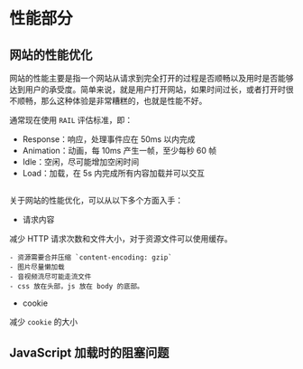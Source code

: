 # 性能部分

## 网站的性能优化

网站的性能主要是指一个网站从请求到完全打开的过程是否顺畅以及用时是否能够达到用户的承受度。简单来说，就是用户打开网站，如果时间过长，或者打开时很不顺畅，那么这种体验是非常糟糕的，也就是性能不好。

通常现在使用 `RAIL` 评估标准，即：

- Response：响应，处理事件应在 50ms 以内完成
- Animation：动画，每 10ms 产生一帧，至少每秒 60 帧
- Idle：空闲，尽可能增加空闲时间
- Load：加载，在 5s 内完成所有内容加载并可以交互

<img :src="$withBase('/assets/roadmap/frontend/rail.png')" alt="">

关于网站的性能优化，可以从以下多个方面入手：

- 请求内容

减少 HTTP 请求次数和文件大小，对于资源文件可以使用缓存。

    - 资源需要合并压缩 `content-encoding: gzip`
    - 图片尽量懒加载
    - 音视频流尽可能走流文件
    - css 放在头部，js 放在 body 的底部。

- cookie

减少 `cookie` 的大小

## JavaScript 加载时的阻塞问题
